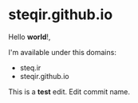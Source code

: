 # steqir.github.io

Hello **world**!,

I'm available under this domains:
- steq.ir
- steqir.github.io

This is a **test** edit.
Edit commit name.
